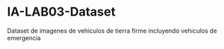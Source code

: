 # IA-LAB03-Dataset
Dataset de imagenes de vehiculos de tierra firme incluyendo vehiculos de emergencia
